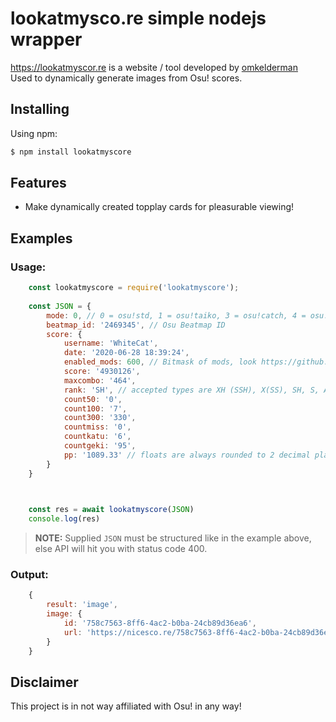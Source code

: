 # lookatmysco.re simple nodejs wrapper
https://lookatmyscor.re is a website / tool developed by [omkelderman][omkelderman] <br/> Used to dynamically generate images from Osu! scores.

## Installing

Using npm:

```bash
$ npm install lookatmyscore
```

## Features

- Make dynamically created topplay cards for pleasurable viewing!

## Examples

### Usage:
```js
    const lookatmyscore = require('lookatmyscore');
    
    const JSON = {
        mode: 0, // 0 = osu!std, 1 = osu!taiko, 3 = osu!catch, 4 = osu!mania
        beatmap_id: '2469345', // Osu Beatmap ID 
        score: {
            username: 'WhiteCat',
            date: '2020-06-28 18:39:24',
            enabled_mods: 600, // Bitmask of mods, look https://github.com/ppy/osu-api/wiki#mods
            score: '4930126',
            maxcombo: '464',
            rank: 'SH', // accepted types are XH (SSH), X(SS), SH, S, A, B, C or D 
            count50: '0',
            count100: '7',
            count300: '330',
            countmiss: '0',
            countkatu: '6',
            countgeki: '95',
            pp: '1089.33' // floats are always rounded to 2 decimal places
        }
    }


    
    const res = await lookatmyscore(JSON)
    console.log(res)
```
> **NOTE:** Supplied `JSON` must be structured like in the example above,
> else API will hit you with status code 400.
### Output:
```js
    {
        result: 'image',
        image: {
            id: '758c7563-8ff6-4ac2-b0ba-24cb89d36ea6',
            url: 'https://nicesco.re/758c7563-8ff6-4ac2-b0ba-24cb89d36ea6.png'
        }
    }
```

## Disclaimer

This project is in not way affiliated with Osu! in any way!

[omkelderman]: https://github.com/omkelderman